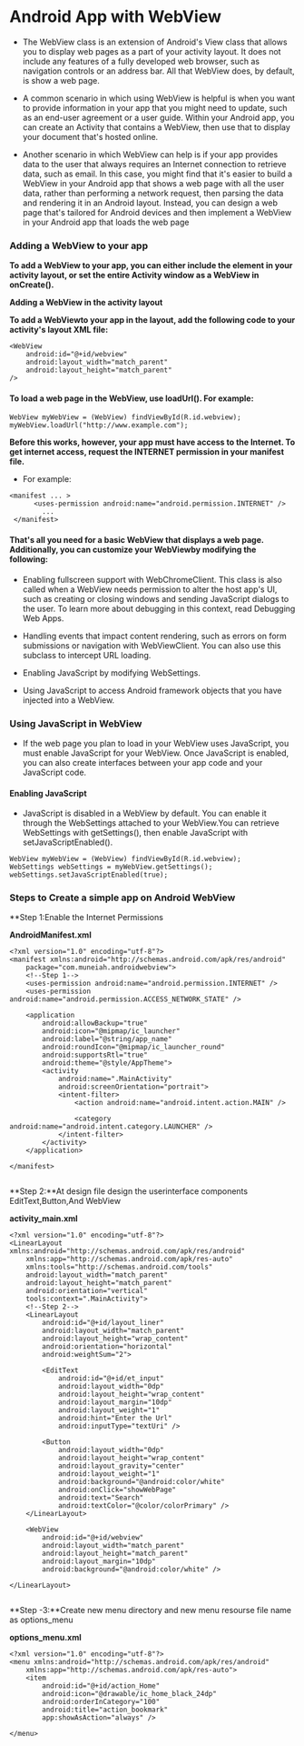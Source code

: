 # Android App with WebView

* The WebView class is an extension of Android's View class that allows you to display web pages as a part of your activity layout. It does not include any features of a fully developed web browser, such as navigation controls or an address bar. All that WebView does, by default, is show a web page.

* A common scenario in which using WebView is helpful is when you want to provide information in your app that you might need to update, such as an end-user agreement or a user guide. Within your Android app, you can create an Activity that contains a WebView, then use that to display your document that's hosted online.

* Another scenario in which WebView can help is if your app provides data to the user that always requires an Internet connection to retrieve data, such as email. In this case, you might find that it's easier to build a WebView in your Android app that shows a web page with all the user data, rather than performing a network request, then parsing the data and rendering it in an Android layout. Instead, you can design a web page that's tailored for Android devices and then implement a WebView in your Android app that loads the web page

### Adding a WebView to your app

**To add a WebView to your app, you can either include the <WebView> element in your activity layout, or set the entire Activity window as a WebView in onCreate().**

**Adding a WebView in the activity layout**

**To add a WebViewto your app in the layout, add the following code to your activity's layout XML file:**
```
<WebView
    android:id="@+id/webview"
    android:layout_width="match_parent"
    android:layout_height="match_parent"
/>
```
#### To load a web page in the WebView, use loadUrl(). For example:

```
WebView myWebView = (WebView) findViewById(R.id.webview);
myWebView.loadUrl("http://www.example.com");

```
**Before this works, however, your app must have access to the Internet. To get internet access, request the INTERNET permission in your manifest file.**

* For example:
```
<manifest ... >
      <uses-permission android:name="android.permission.INTERNET" />
        ...
 </manifest>       
 ```
 
 #### That's all you need for a basic WebView that displays a web page. Additionally, you can customize your WebViewby modifying the following:
 
 * Enabling fullscreen support with WebChromeClient. This class is also called when a WebView needs permission to alter the host app's UI, such as creating or closing windows and sending JavaScript dialogs to the user. To learn more about debugging in this context, read Debugging Web Apps.
 
 * Handling events that impact content rendering, such as errors on form submissions or navigation with WebViewClient. You can also use this subclass to intercept URL loading.
 
 * Enabling JavaScript by modifying WebSettings.
 
 * Using JavaScript to access Android framework objects that you have injected into a WebView.
 
 ### Using JavaScript in WebView
 
 *  If the web page you plan to load in your WebView uses JavaScript, you must enable JavaScript for your WebView. Once JavaScript is enabled, you can also create interfaces between your app code and your JavaScript code.
 
 #### Enabling JavaScript
 
* JavaScript is disabled in a WebView by default. You can enable it through the WebSettings attached to your WebView.You can retrieve WebSettings with getSettings(), then enable JavaScript with setJavaScriptEnabled().

```
WebView myWebView = (WebView) findViewById(R.id.webview);
WebSettings webSettings = myWebView.getSettings();
webSettings.setJavaScriptEnabled(true);

```

### Steps to Create a simple app on Android WebView 

**Step 1:Enable the Internet Permissions 

**AndroidManifest.xml**
```
<?xml version="1.0" encoding="utf-8"?>
<manifest xmlns:android="http://schemas.android.com/apk/res/android"
    package="com.muneiah.androidwebview">
    <!--Step 1-->
    <uses-permission android:name="android.permission.INTERNET" />
    <uses-permission android:name="android.permission.ACCESS_NETWORK_STATE" />

    <application
        android:allowBackup="true"
        android:icon="@mipmap/ic_launcher"
        android:label="@string/app_name"
        android:roundIcon="@mipmap/ic_launcher_round"
        android:supportsRtl="true"
        android:theme="@style/AppTheme">
        <activity
            android:name=".MainActivity"
            android:screenOrientation="portrait">
            <intent-filter>
                <action android:name="android.intent.action.MAIN" />

                <category android:name="android.intent.category.LAUNCHER" />
            </intent-filter>
        </activity>
    </application>

</manifest>


```
**Step 2:**At design file design the userinterface components EditText,Button,And WebView 

**activity_main.xml**

```
<?xml version="1.0" encoding="utf-8"?>
<LinearLayout xmlns:android="http://schemas.android.com/apk/res/android"
    xmlns:app="http://schemas.android.com/apk/res-auto"
    xmlns:tools="http://schemas.android.com/tools"
    android:layout_width="match_parent"
    android:layout_height="match_parent"
    android:orientation="vertical"
    tools:context=".MainActivity">
    <!--Step 2-->
    <LinearLayout
        android:id="@+id/layout_liner"
        android:layout_width="match_parent"
        android:layout_height="wrap_content"
        android:orientation="horizontal"
        android:weightSum="2">

        <EditText
            android:id="@+id/et_input"
            android:layout_width="0dp"
            android:layout_height="wrap_content"
            android:layout_margin="10dp"
            android:layout_weight="1"
            android:hint="Enter the Url"
            android:inputType="textUri" />

        <Button
            android:layout_width="0dp"
            android:layout_height="wrap_content"
            android:layout_gravity="center"
            android:layout_weight="1"
            android:background="@android:color/white"
            android:onClick="showWebPage"
            android:text="Search"
            android:textColor="@color/colorPrimary" />
    </LinearLayout>

    <WebView
        android:id="@+id/webview"
        android:layout_width="match_parent"
        android:layout_height="match_parent"
        android:layout_margin="10dp"
        android:background="@android:color/white" />

</LinearLayout>


```

**Step -3:**Create new menu directory and new menu resourse file name as options_menu

**options_menu.xml**
```
<?xml version="1.0" encoding="utf-8"?>
<menu xmlns:android="http://schemas.android.com/apk/res/android"
    xmlns:app="http://schemas.android.com/apk/res-auto">
    <item
        android:id="@+id/action_Home"
        android:icon="@drawable/ic_home_black_24dp"
        android:orderInCategory="100"
        android:title="action_bookmark"
        app:showAsAction="always" />

</menu>

```


